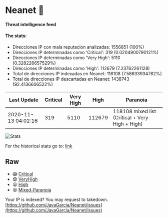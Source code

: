 # Neanet :hocho:
#### Threat intelligence feed
#### The stats:

- Direcciones IP con mala reputacion analizadas: 1556851 (100%)
- Direcciones IP determinadas como 'Critical':  319 (0.0204900790121%)
- Direcciones IP determinadas como 'Very High':  5110 (0.328226657529%)
- Direcciones IP determinadas como 'High':  112679 (7.23762261128)
- Total de direcciones IP indexadas en Neanet:  118108 (7.58633934782%)
- Total de direcciones IP descartadas en Neanet:  1438743 (92.4136606522%)

| Last Update | Critical | Very High | High | Paranoia |
| --- | --- | --- | --- | --- |
| 2020-11-13 04:02:16 | 319 | 5110 | 112679 | 118108 mixed list (Critical + Very High + High)|

![Stats](https://docs.google.com/spreadsheets/d/e/2PACX-1vSnaNMIXVabIpDJjufMlzH7poXnshF3mgd8Is1g9ytUEzVsP5my4Trn8f-xkoLLQ38xpL3HtmUexLo6/pubchart?oid=501124687&format=image)

For the historical stats go to: [link](/stats.csv)
## Raw
- :scream: [Critical](https://raw.githubusercontent.com/JavaGarcia/Neanet/master/blacklists/neanet_critical.txt)
- :fearful: [VeryHigh](https://raw.githubusercontent.com/JavaGarcia/Neanet/master/blacklists/neanet_veryHigh.txtt)
- :frowning: [High](https://raw.githubusercontent.com/JavaGarcia/Neanet/master/blacklists/neanet_high.txt)
- :dizzy_face: [Mixed-Paranoia](https://raw.githubusercontent.com/JavaGarcia/Neanet/master/blacklists/neanet_all.txt)


Your IP is indexed? You may request to takedown. [https://github.com/JavaGarcia/Neanet/issues](https://github.com/JavaGarcia/Neanet/issues)
























































































































































































































































































































































































































































































































































































































































































































































































































































































































































































































































































































































































































































































































































































































































































































































































































































































































































































































































































































































































































































































































































































